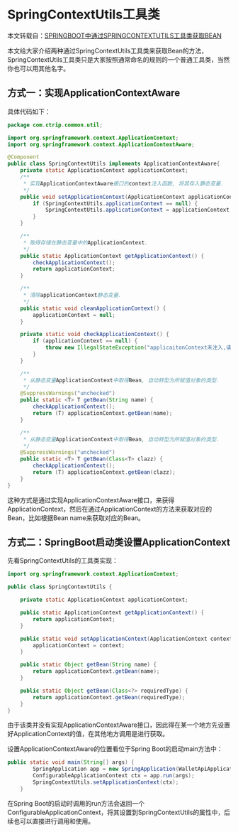 # SpringContextUtils工具类

本文转载自：[SPRINGBOOT中通过SPRINGCONTEXTUTILS工具类获取BEAN](http://www.choupangxia.com/2020/02/15/springboot-springcontextutils/)

本文给大家介绍两种通过SpringContextUtils工具类来获取Bean的方法，SpringContextUtils工具类只是大家按照通常命名的规则的一个普通工具类，当然你也可以用其他名字。

## 方式一：实现ApplicationContextAware

具体代码如下：

```java
package com.ctrip.common.util;

import org.springframework.context.ApplicationContext;
import org.springframework.context.ApplicationContextAware;

@Component
public class SpringContextUtils implements ApplicationContextAware{
    private static ApplicationContext applicationContext;
    /**
     * 实现ApplicationContextAware接口的context注入函数, 将其存入静态变量.
     */
    public void setApplicationContext(ApplicationContext applicationContext) {
        if (SpringContextUtils.applicationContext == null) {
            SpringContextUtils.applicationContext = applicationContext;
        }
    }

    /**
     * 取得存储在静态变量中的ApplicationContext.
     */
    public static ApplicationContext getApplicationContext() {
        checkApplicationContext();
        return applicationContext;
    }

    /**
     * 清除applicationContext静态变量.
     */
    public static void cleanApplicationContext() {
        applicationContext = null;
    }

    private static void checkApplicationContext() {
        if (applicationContext == null) {
            throw new IllegalStateException("applicaitonContext未注入,请在applicationContext.xml中定义SpringContextHolder");
        }
    }

    /**
     * 从静态变量ApplicationContext中取得Bean, 自动转型为所赋值对象的类型.
     */
    @SuppressWarnings("unchecked")
    public static <T> T getBean(String name) {
        checkApplicationContext();
        return (T) applicationContext.getBean(name);
    }

    /**
     * 从静态变量ApplicationContext中取得Bean, 自动转型为所赋值对象的类型.
     */
    @SuppressWarnings("unchecked")
    public static <T> T getBean(Class<T> clazz) {
        checkApplicationContext();
        return (T) applicationContext.getBean(clazz);
    }
}
```

这种方式是通过实现ApplicationContextAware接口，来获得ApplicationContext，然后在通过ApplicationContext的方法来获取对应的Bean，比如根据Bean name来获取对应的Bean。

## 方式二：SpringBoot启动类设置ApplicationContext

先看SpringContextUtils的工具类实现：

```java
import org.springframework.context.ApplicationContext;

public class SpringContextUtils {

    private static ApplicationContext applicationContext;

    public static ApplicationContext getApplicationContext() {
        return applicationContext;
    }

    public static void setApplicationContext(ApplicationContext context) {
        applicationContext = context;
    }

    public static Object getBean(String name) {
        return applicationContext.getBean(name);
    }

    public static Object getBean(Class<?> requiredType) {
        return applicationContext.getBean(requiredType);
    }
}
```

由于该类并没有实现ApplicationContextAware接口，因此得在某一个地方先设置好ApplicationContext的值，在其他地方调用是进行获取。

设置ApplicationContextAware的位置看位于Spring Boot的启动main方法中：

```java
public static void main(String[] args) {
        SpringApplication app = new SpringApplication(WalletApiApplication.class);
        ConfigurableApplicationContext ctx = app.run(args);
        SpringContextUtils.setApplicationContext(ctx);
    }
```

在Spring Boot的启动时调用的run方法会返回一个ConfigurableApplicationContext，将其设置到SpringContextUtils的属性中，后续也可以直接进行调用和使用。